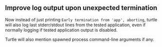 ## Improve log output upon unexpected termination

Now instead of just printing `Early termination from 'app', aborting`, turtle
will also log last stderr/stdout lines from the tested application, even if
normally logging if tested application output is disabled.

Turtle will also mention spawned process command-line arguments if any.
